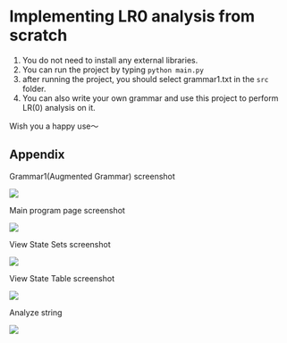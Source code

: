 <!--
 * @Author: hiddenSharp429 z404878860@163.com
 * @Date: 2024-07-13 17:44:04
 * @LastEditors: hiddenSharp429 z404878860@163.com
 * @LastEditTime: 2024-07-13 20:04:28
 * @FilePath: /LR(0)_analysis/README.md
 * @Description: 这是默认设置,请设置`customMade`, 打开koroFileHeader查看配置 进行设置: https://github.com/OBKoro1/koro1FileHeader/wiki/%E9%85%8D%E7%BD%AE
-->
# Implementing LR0 analysis from scratch
1. You do not need to install any external libraries. 
2. You can run the project by typing `python main.py` 
3. after running the project, you should select grammar1.txt in the `src` folder. 
4. You can also write your own grammar and use this project to perform LR(0) analysis on it.

Wish you a happy use～

## Appendix
Grammar1(Augmented Grammar) screenshot 

![](https://pic.imgdb.cn/item/669267d7d9c307b7e93e6d9c.png)


Main program page screenshot

![](https://pic.imgdb.cn/item/669267d7d9c307b7e93e6dc4.png)

View State Sets screenshot

![](https://pic.imgdb.cn/item/669267d7d9c307b7e93e6df0.png)

View State Table screenshot

![](https://pic.imgdb.cn/item/669267d7d9c307b7e93e6e21.png)

Analyze string

![](https://pic.imgdb.cn/item/669267d7d9c307b7e93e6e4f.png)